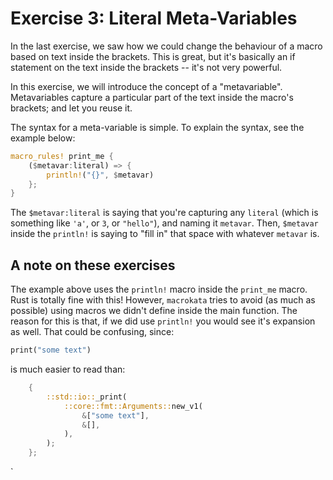 # Exercise 3: Literal Meta-Variables

In the last exercise, we saw how we could change the behaviour of
a macro based on text inside the brackets. This is great, but it's
basically an if statement on the text inside the brackets -- it's not
very powerful.

In this exercise, we will introduce the concept of a "metavariable".
Metavariables capture a particular part of the text inside the macro's
brackets; and let you reuse it.

The syntax for a meta-variable is simple. To explain the syntax, see the
example below:

``` rust
macro_rules! print_me {
    ($metavar:literal) => {
        println!("{}", $metavar)
    };
}
```

The `$metavar:literal` is saying that you're capturing any `literal`
(which is something like `'a'`, or `3`, or `"hello"`), and naming it
`metavar`. Then, `$metavar` inside the `println!` is saying to "fill in"
that space with whatever `metavar` is.


## A note on these exercises

The example above uses the `println!` macro inside the `print_me`
macro. Rust is totally fine with this! However, `macrokata` tries 
to avoid (as much as possible) using macros we didn't define inside
the main function. The reason for this is that, if we did use `println!`
you would see it's expansion as well. That could be confusing, since:

``` rust
print("some text")
```

is much easier to read than:

``` rust
    {
        ::std::io::_print(
            ::core::fmt::Arguments::new_v1(
                &["some text"],
                &[],
            ),
        );
    };

```
`

